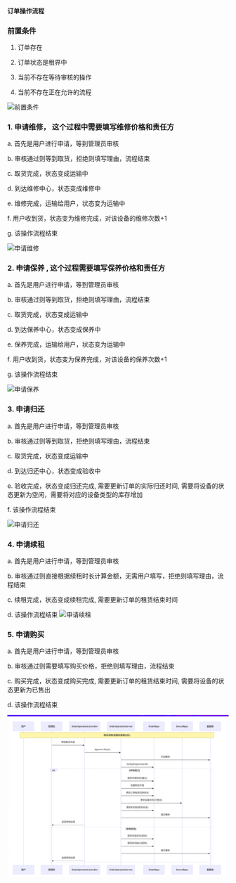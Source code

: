 #### 订单操作流程

### 前置条件
1. 订单存在
   
2. 订单状态是租界中
   
3. 当前不存在等待审核的操作
   
4. 当前不存在正在允许的流程

![前置条件](https://www.mermaidchart.com/raw/8926ee63-a0bf-498c-8261-8dd1e4693f07?theme=light&version=v0.1&format=svg)

### 1. 申请维修， 这个过程中需要填写维修价格和责任方

a. 首先是用户进行申请，等到管理员审核

b. 审核通过则等到取货，拒绝则填写理由，流程结束

c. 取货完成，状态变成运输中

d. 到达维修中心，状态变成维修中

e. 维修完成，运输给用户，状态变为运输中

f. 用户收到货，状态变为维修完成，对该设备的维修次数+1

g. 该操作流程结束

![申请维修](https://www.mermaidchart.com/raw/1b8761be-88c0-4dee-9fd9-0a7ec2b1d521?theme=light&version=v0.1&format=svg)

### 2. 申请保养 , 这个过程需要填写保养价格和责任方  
a. 首先是用户进行申请，等到管理员审核

b. 审核通过则等到取货，拒绝则填写理由，流程结束

c. 取货完成，状态变成运输中

d. 到达保养中心，状态变成保养中

e. 保养完成，运输给用户，状态变为运输中

f. 用户收到货，状态变为保养完成，对该设备的保养次数+1

g. 该操作流程结束

![申请保养](https://www.mermaidchart.com/raw/1361c1f7-7731-42ad-b4d5-5da4690df59d?theme=light&version=v0.1&format=svg)

### 3. 申请归还

a. 首先是用户进行申请，等到管理员审核

b. 审核通过则等到取货，拒绝则填写理由，流程结束

c. 取货完成，状态变成运输中

d. 到达归还中心，状态变成验收中

e. 验收完成，状态变成归还完成, 需要更新订单的实际归还时间, 需要将设备的状态更新为空闲，需要将对应的设备类型的库存增加

f. 该操作流程结束

![申请归还](https://www.mermaidchart.com/raw/c4f9c471-f6ae-42f8-8166-734f3e80098d?theme=light&version=v0.1&format=svg)

### 4. 申请续租

a. 首先是用户进行申请，等到管理员审核

b. 审核通过则直接根据续租时长计算金额，无需用户填写，拒绝则填写理由，流程结束

c. 续租完成，状态变成续租完成, 需要更新订单的租赁结束时间

d. 该操作流程结束
![申请续租](https://www.mermaidchart.com/raw/4e9346fb-9593-4560-b61d-d1c25594fa63?theme=light&version=v0.1&format=svg)



### 5. 申请购买

a. 首先是用户进行申请，等到管理员审核

b. 审核通过则需要填写购买价格，拒绝则填写理由，流程结束

c. 购买完成，状态变成购买完成, 需要更新订单的租赁结束时间, 需要将设备的状态更新为已售出

d. 该操作流程结束

![alt text](image-3.png)




